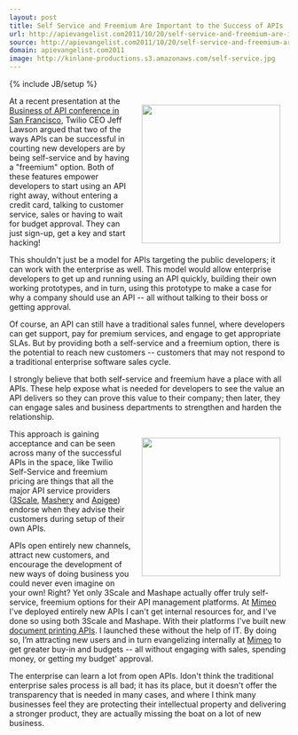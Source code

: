 ```yaml
---
layout: post
title: Self Service and Freemium Are Important to the Success of APIs
url: http://apievangelist.com2011/10/20/self-service-and-freemium-are-important-to-the-success-of-apis/
source: http://apievangelist.com2011/10/20/self-service-and-freemium-are-important-to-the-success-of-apis/
domain: apievangelist.com2011
image: http://kinlane-productions.s3.amazonaws.com/self-service.jpg
---
```

{% include JB/setup %}
<p><img style="padding: 15px;" src="http://kinlane-productions.s3.amazonaws.com/self-service.jpg" alt="" width="250" align="right" /></p>
<p>At a recent presentation at the <a title="Business of APIs Conference in San Francisco" href="http://www.apievangelist.com/2011/10/06/business-of-apis-conference-in-san-francisco-wrapup/">Business of API conference in San Francisco</a>, Twilio CEO Jeff Lawson argued that two of the ways APIs can be successful in courting new developers are by being self-service and by having a "freemium" option.  Both of these features empower developers to start using an API right away, without entering a credit card, talking to customer service, sales or having to wait for budget approval.  They can just sign-up, get a key and start hacking!</p>
<p>This shouldn't just be a model for APIs targeting the public developers; it can work with the enterprise as well.  This model would allow enterprise developers to get up and running using an API quickly, building their own working prototypes, and in turn, using this prototype to make a case for why a company should use an API -- all without talking to their boss or getting approval.</p>
<p>Of course, an API can still have a traditional sales funnel, where developers can get support, pay for premium services, and engage to get appropriate SLAs.  But by providing both a self-service and a freemium option, there is the potential to reach new customers -- customers that may not respond to a traditional enterprise software sales cycle.</p>
<p>I strongly believe that both self-service and freemium have a place with all APIs.  These help expose what is needed for developers to see the value an API delivers so they can prove this value to their company; then later, they can engage sales and business departments to strengthen and harden the relationship.</p>
<p><img style="padding: 15px;" src="http://kinlane-productions.s3.amazonaws.com/api-evangelist/freepremium.jpg" alt="" width="250" align="right" /></p>
<p>This approach is gaining acceptance and can be seen across many of the successful APIs in the space, like Twilio   Self-Service and freemium pricing are things that all the major API service providers (<a title="3Scale" href="/serviceproviders/3scale.php">3Scale</a>, <a title="Mashery" href="/serviceproviders/mashery.php">Mashery</a> and <a href="/serviceproviders/apigee.php">Apigee</a>) endorse when they advise their customers during setup of their own APIs.</p>
<p>APIs open entirely new channels, attract new customers, and encourage the development of new ways of doing business you could never even imagine on your own!  Right?  Yet only 3Scale and Mashape actually offer truly self-service, freemium options for their API management platforms.  At <a href="http://www.mimeo.com">Mimeo</a> I've deployed entirely new APIs I can't get internal resources for, and I've done so using both 3Scale and Mashape.  With their platforms I've built new <a title="document printing APIs" href="http://mimeoconnect.3scale.net/">document printing APIs</a>.  I launched these without the help of IT.  By doing so, I&rsquo;m attracting new users and in turn evangelizing internally at <a href="http://www.mimeo.com">Mimeo</a> to get greater buy-in and budgets -- all without engaging with sales, spending money, or getting my budget' approval.</p>
<p>The enterprise can learn a lot from open APIs.  Idon't think the traditional enterprise sales process is all bad; it has its place, but it doesn't offer the transparency that is needed in many cases, and where I think many businesses feel they are protecting their intellectual property and delivering a stronger product, they are actually missing the boat on a lot of new business.</p>
